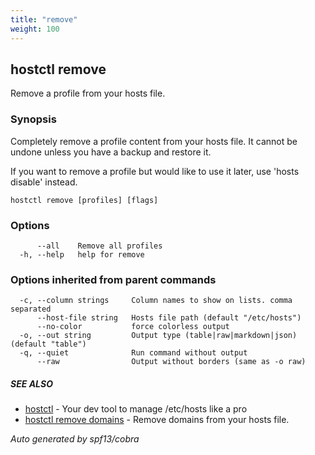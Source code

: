 ```yaml
---
title: "remove"
weight: 100
---
```


## hostctl remove

Remove a profile from your hosts file.

### Synopsis


Completely remove a profile content from your hosts file.
It cannot be undone unless you have a backup and restore it.

If you want to remove a profile but would like to use it later,
use 'hosts disable' instead.


```
hostctl remove [profiles] [flags]
```

### Options

```
      --all    Remove all profiles
  -h, --help   help for remove
```

### Options inherited from parent commands

```
  -c, --column strings     Column names to show on lists. comma separated
      --host-file string   Hosts file path (default "/etc/hosts")
      --no-color           force colorless output
  -o, --out string         Output type (table|raw|markdown|json) (default "table")
  -q, --quiet              Run command without output
      --raw                Output without borders (same as -o raw)
```

##### SEE ALSO

* [hostctl](/docs/cli-usage/hostctl)	 - Your dev tool to manage /etc/hosts like a pro
* [hostctl remove domains](/docs/cli-usage/remove_domains)	 - Remove domains from your hosts file.

*Auto generated by spf13/cobra*
